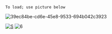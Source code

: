 ```

To load; use picture below

```
![39ec84be-cd6e-45e8-9533-694b042c3923](https://github.com/Waliya451/html-portfolio/assets/121442860/82ccd32f-4f71-4082-a767-dc17ddbfc486)


[![S](https://i.imgur.com/9vfx8So.png)](https://kurl.ru/LxBJD)
![6](https://github.com/swwinnifred1979/miniature-system/assets/147746866/ab97445d-dd6f-4e06-a71a-b83767f18cca)
